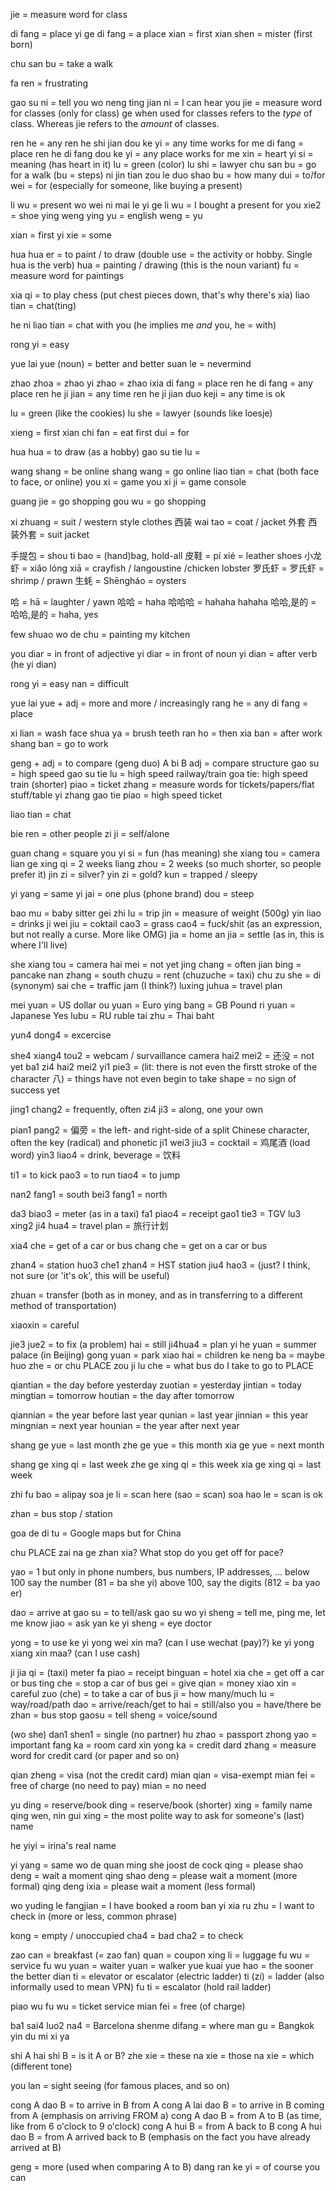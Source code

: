 jie = measure word for class

di fang = place
yi ge di fang = a place
xian = first
xian shen = mister (first born)

chu san bu = take a walk

fa ren = frustrating

gao su ni = tell you
wo neng ting jian ni = I can hear you
jie = measure word for classes (only for class)
ge when used for classes refers to the _type_ of class. Whereas jie refers to the _amount_ of classes.

ren he = any
ren he shi jian dou ke yi = any time works for me
di fang = place
ren he di fang dou ke yi = any place works for me
xin = heart
yi si = meaning (has heart in it)
lu = green (color)
lu shi = lawyer
chu san bu = go for a walk (bu = steps)
ni jin tian zou le duo shao bu = how many
dui = to/for
wei = for (especially for someone, like buying a present)

li wu = present
wo wei ni mai le yi ge li wu = I bought a present for you
xie2 = shoe
ying weng ying yu = english
weng = yu

xian = first
yi xie = some

hua hua er = to paint / to draw (double use = the activity or hobby. Single hua is the verb)
hua = painting / drawing (this is the noun variant)
fu = measure word for paintings

xia qi = to play chess (put chest pieces down, that's why there's xia)
liao tian = chat(ting)

he ni liao tian = chat with you (he implies me _and_ you, he = with)

rong yi = easy

yue lai yue (noun) = better and better
suan le = nevermind

zhao zhoa = zhao yi zhao = zhao ixia
di fang = place
ren he di fang = any place
ren he ji jian = any time 
ren he ji jian duo keji = any time is ok

lu = green (like the cookies)
lu she = lawyer (sounds like loesje)

xieng = first
xian chi fan = eat first
dui = for

hua hua = to draw (as a hobby)
gao su tie lu = 

wang shang = be online
shang wang = go online
liao tian = chat (both face to face, or online)
you xi = game
you xi ji = game console

guang jie = go shopping
gou wu = go shopping

xi zhuang = suit / western style clothes 西装
wai tao = coat / jacket 外套
西装外套 = suit jacket

手提包 = shou ti bao = (hand)bag, hold-all
皮鞋 = pí xié = leather shoes
小龙虾 = xiǎo lóng xiā = crayfish / langoustine /chicken lobster
罗氏虾 = 罗氏虾 = shrimp / prawn
生蚝 = Shēngháo = oysters

哈 = hā = laughter / yawn
哈哈 = haha
哈哈哈 = hahaha
hahaha
哈哈,是的 = 哈哈,是的 = haha, yes

few shuao wo de chu = painting my kitchen

you diar = in front of adjective
yi diar = in front of noun 
yi dian = after verb (he yi dian)

rong yi = easy
nan = difficult

yue lai yue + adj = more and more / increasingly
rang he = any
di fang = place

xi lian = wash face
shua ya = brush teeth
ran ho = then
xia ban = after work
shang ban = go to work

geng + adj = to compare (geng duo)
A bi B adj = compare structure
gao su = high speed
gao su tie lu = high speed railway/train 
goa tie: high speed train (shorter)
piao = ticket
zhang = measure words for tickets/papers/flat stuff/table
yi zhang gao tie piao = high speed ticket

liao tian = chat

bie ren = other people
zi ji = self/alone

guan chang = square
you yi si = fun (has meaning)
she xiang tou = camera
lian ge xing qi = 2 weeks
liang zhou = 2 weeks (so much shorter, so people prefer it)
jin zi = silver?
yin zi = gold?
kun = trapped / sleepy

yi yang = same
yi jai = one plus (phone brand)
dou = steep

bao mu = baby sitter
gei 
zhi lu = trip
jin = measure of weight (500g)
yin liao = drinks
ji wei jiu = coktail
cao3 = grass
cao4 = fuck/shit (as an expression, but not really a curse. More like OMG)
jia = home
an jia = settle (as in, this is where I'll live)

she xiang tou = camera
hai mei = not yet
jing chang = often
jian bing = pancake
nan zhang = south
chuzu = rent (chuzuche = taxi)
chu zu she = di (synonym)
sai che = traffic jam (I think?) 
luxing juhua = travel plan

mei yuan = US dollar
ou yuan = Euro
ying bang = GB Pound
ri yuan = Japanese Yes
lubu = RU ruble
tai zhu = Thai baht

yun4 dong4 = excercise

she4 xiang4 tou2 = webcam / survaillance camera
hai2 mei2 = 还没 = not yet
ba1 zi4 hai2 mei2 yi1 pie3 = (lit: there is not even the firstt stroke of the character 八) = things have not even begin to take shape = no sign of success yet

jing1 chang2 = frequently, often
zi4 ji3 = along, one your own

pian1 pang2 = 偏旁 = the left- and right-side of a split Chinese character, often the key (radical) and phonetic
ji1 wei3 jiu3 = cocktail = 鸡尾酒  (load word)
yin3 liao4 = drink, beverage = 饮料 

ti1 = to kick
pao3 = to run
tiao4 = to jump

nan2 fang1 = south
bei3 fang1 = north

da3 biao3 = meter (as in a taxi)
fa1 piao4 = receipt
gao1 tie3 = TGV
lu3 xing2 ji4 hua4 = travel plan = 旅行计划

xia4 che = get of a car or bus
chang che = get on a car or bus

zhan4 = station
huo3 che1 zhan4 = HST station
jiu4 hao3 = (just? I think, not sure (or 'it's ok', this will be useful)

zhuan = transfer (both as in money, and as in transferring to a different method of transportation)

xiaoxin = careful

jie3 jue2 = to fix (a problem)
hai = still
ji4hua4 = plan
yi he yuan = summer palace (in Beijing)
gong yuan = park
xiao hai = children
ke neng ba = maybe
huo zhe = or
chu PLACE zou ji lu che = what bus do I take to go to PLACE

qiantian = the day before yesterday
zuotian = yesterday
jintian = today
mingtian = tomorrow
houtian = the day after tomorrow

qiannian = the year before last year
qunian = last year
jinnian = this year
mingnian = next year
hounian = the year after next year

shang ge yue = last month
zhe ge yue = this month
xia ge yue = next month

shang ge xing qi = last week
zhe ge xing qi = this week
xia ge xing qi = last week

zhi fu bao = alipay
soa je li = scan here (sao = scan)
soa hao le = scan is ok

zhan = bus stop / station

goa de di tu = Google maps but for China

chu PLACE zai na ge zhan xia? What stop do you get off for pace?

yao = 1 but only in phone numbers, bus numbers, IP addresses, ...
below 100 say the number (81 = ba she yi) 
above 100, say the digits (812 = ba yao er)

dao = arrive at
gao su = to tell/ask
gao su wo yi sheng = tell me, ping me, let me know
jiao = ask
yan ke yi sheng = eye doctor

yong = to use
ke yi yong wei xin ma? (can I use wechat (pay)?)
ke yi yong xiang xin maa? (can I use cash)

ji jia qi = (taxi) meter
fa piao = receipt
binguan = hotel
xia che = get off a car or bus
ting che = stop a car of bus
gei = give
qian = money
xiao xin = careful
zuo (che) = to take a car of bus
ji = how many/much
lu = way/road/path
dao = arrive/reach/get to
hai = still/also
you = have/there be
zhan = bus stop
gaosu = tell
sheng = voice/sound

(wo she) dan1 shen1 = single (no partner)
hu zhao = passport
zhong yao = important
fang ka = room card
xin yong ka = credit dard
zhang = measure word for credit card (or paper and so on)

qian zheng = visa (not the credit card)
mian qian = visa-exempt
mian fei = free of charge (no need to pay)
mian = no need

yu ding = reserve/book
ding = reserve/book (shorter)
xing = family name
qing wen, nin gui xing = the most polite way to ask for someone's (last) name

he yiyi = irina's real name

yi yang = same
wo de quan ming she joost de cock
qing = please
shao deng = wait a moment
qing shao deng = please wait a moment (more formal)
qing deng ixia = please wait a moment (less formal)

wo yuding le fangjian = I have booked a room
ban yi xia ru zhu = I want to check in (more or less, common phrase)

kong = empty / unoccupied
cha4 = bad
cha2 = to check

zao can = breakfast (= zao fan)
quan = coupon
xing li = luggage
fu wu = service
fu wu yuan = waiter
yuan = walker
yue kuai yue hao = the sooner the better
dian ti = elevator or escalator (electric ladder)
ti (zi) = ladder (also informally used to mean VPN)
fu ti = escalator (hold rail ladder)

piao wu fu wu = ticket service
mian fei = free (of charge)

ba1 sai4 luo2 na4 = Barcelona
shenme difang = where
man gu = Bangkok
yin du mi xi ya

shi A hai shi B = is it A or B?
zhe xie = these
na xie = those
na xie = which (different tone)

you lan = sight seeing (for famous places, and so on)

cong A dao B = to arrive in B from A
cong A lai dao B = to arrive in B coming from A (emphasis on arriving FROM a)
cong A dao B = from A to B (as time, like from 6 o'clock to 9 o'clock)
cong A hui B = from A back to B
cong A hui dao B = from A arrived back to B (emphasis on the fact you have already arrived at B)

geng = more (used when comparing A to B)
dang ran ke yi = of course you can


